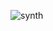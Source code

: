 ![synth](https://gistcdn.githack.com/OKCody/fc961f8d00c59aeac066cca8ad707fbd/raw/157fbdb6a3dbf8761d8d9e2927667e074c6bde14/synth.png)